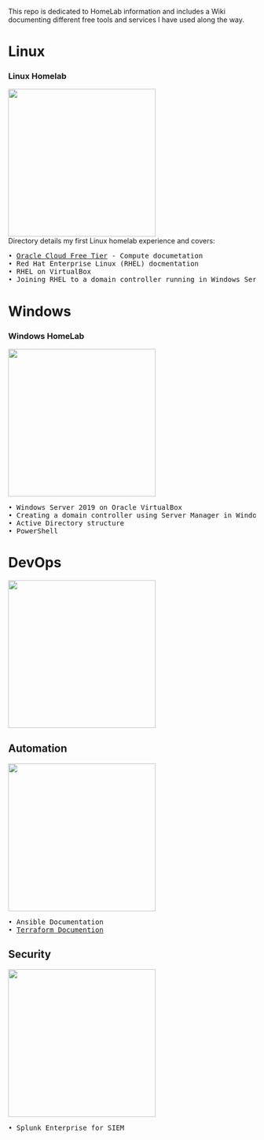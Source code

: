 This repo is dedicated to HomeLab information and includes a Wiki documenting different free tools and services I have used along the way.

# Linux
### Linux Homelab
<img src="https://github.com/JHumphreys89/HomeLab/assets/115595085/462794ae-aab7-4805-8254-5a7cbca361d8" width="300px" height="auto">
<br>
Directory details my first Linux homelab experience and covers:
<br>
<pre>
• <a href="https://github.com/JHumphreys89/Linux/wiki/Oracle-Cloud-OCI-Wiki">Oracle Cloud Free Tier</a> - Compute documetation
• Red Hat Enterprise Linux (RHEL) docmentation
• RHEL on VirtualBox
• Joining RHEL to a domain controller running in Windows Server 2019
</pre>

# Windows
### Windows HomeLab
<img src="https://github.com/JHumphreys89/HomeLab/assets/115595085/22dc1caf-c7da-446d-a606-4ff19a241237" width="300px" height="auto">

<pre>
• Windows Server 2019 on Oracle VirtualBox
• Creating a domain controller using Server Manager in Windows Server 2019
• Active Directory structure
• PowerShell
</pre>

# DevOps
<img src="https://github.com/JHumphreys89/HomeLab/assets/115595085/977ef884-a1e3-4497-85e2-ab150f60ef3e" width="300px" height="auto">

## Automation
<img src="https://github.com/JHumphreys89/HomeLab/assets/115595085/d5a0410d-3e7b-40b3-ad80-074009480c3e" width="300px" height="auto">

<pre>
• Ansible Documentation
• <a href="https://github.com/JHumphreys89/HomeLab/wiki/Terraform-Homelab-‐-In-Progress">Terraform Documention</a>
</pre>

## Security
<img src="https://github.com/JHumphreys89/HomeLab/assets/115595085/a5565013-8eda-496c-b7ce-0d3eeee87f4e" width="300px" height="auto">

<pre>
• Splunk Enterprise for SIEM
</pre>
